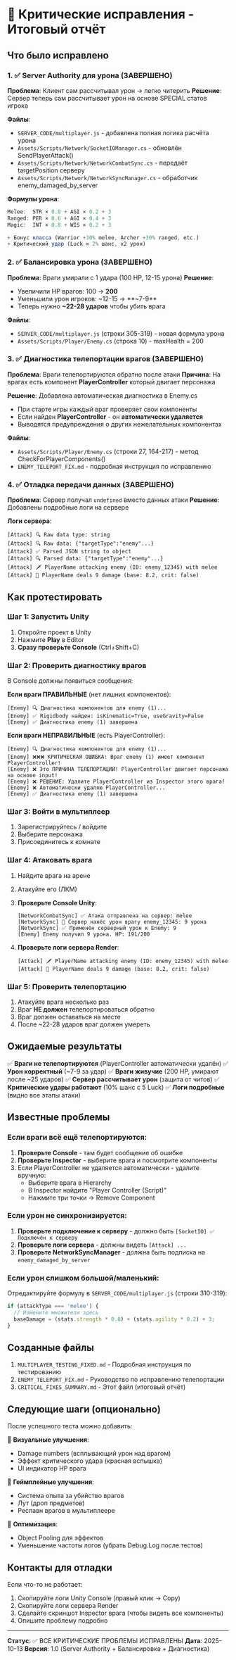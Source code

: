 # 🎯 Критические исправления - Итоговый отчёт

## Что было исправлено

### 1. ✅ Server Authority для урона (ЗАВЕРШЕНО)
**Проблема**: Клиент сам рассчитывал урон → легко читерить
**Решение**: Сервер теперь сам рассчитывает урон на основе SPECIAL статов игрока

**Файлы**:
- `SERVER_CODE/multiplayer.js` - добавлена полная логика расчёта урона
- `Assets/Scripts/Network/SocketIOManager.cs` - обновлён SendPlayerAttack()
- `Assets/Scripts/Network/NetworkCombatSync.cs` - передаёт targetPosition серверу
- `Assets/Scripts/Network/NetworkSyncManager.cs` - обработчик enemy_damaged_by_server

**Формулы урона**:
```javascript
Melee:  STR × 0.8 + AGI × 0.2 + 3
Ranged: PER × 0.6 + AGI × 0.4 + 3
Magic:  INT × 0.8 + WIS × 0.2 + 3

+ Бонус класса (Warrior +30% melee, Archer +30% ranged, etc.)
+ Критический удар (Luck × 2% шанс, x2 урон)
```

### 2. ✅ Балансировка урона (ЗАВЕРШЕНО)
**Проблема**: Враги умирали с 1 удара (100 HP, 12-15 урона)
**Решение**:
- Увеличили HP врагов: 100 → **200**
- Уменьшили урон игроков: ~12-15 → **~7-9**
- Теперь нужно **~22-28 ударов** чтобы убить врага

**Файлы**:
- `SERVER_CODE/multiplayer.js` (строки 305-319) - новая формула урона
- `Assets/Scripts/Player/Enemy.cs` (строка 10) - maxHealth = 200

### 3. ✅ Диагностика телепортации врагов (ЗАВЕРШЕНО)
**Проблема**: Враги телепортируются обратно после атаки
**Причина**: На врагах есть компонент **PlayerController** который двигает персонажа

**Решение**: Добавлена автоматическая диагностика в Enemy.cs
- При старте игры каждый враг проверяет свои компоненты
- Если найден **PlayerController** - он **автоматически удаляется**
- Выводятся предупреждения о других нежелательных компонентах

**Файлы**:
- `Assets/Scripts/Player/Enemy.cs` (строки 27, 164-217) - метод CheckForPlayerComponents()
- `ENEMY_TELEPORT_FIX.md` - подробная инструкция по исправлению

### 4. ✅ Отладка передачи данных (ЗАВЕРШЕНО)
**Проблема**: Сервер получал `undefined` вместо данных атаки
**Решение**: Добавлены подробные логи на сервере

**Логи сервера**:
```
[Attack] 🔍 Raw data type: string
[Attack] 🔍 Raw data: {"targetType":"enemy"...}
[Attack] ✅ Parsed JSON string to object
[Attack] 🔍 Parsed data: {"targetType":"enemy"...}
[Attack] 🗡️ PlayerName attacking enemy (ID: enemy_12345) with melee
[Attack] 🎯 PlayerName deals 9 damage (base: 8.2, crit: false)
```

## Как протестировать

### Шаг 1: Запустить Unity
1. Откройте проект в Unity
2. Нажмите **Play** в Editor
3. **Сразу проверьте Console** (Ctrl+Shift+C)

### Шаг 2: Проверить диагностику врагов
В Console должны появиться сообщения:

**Если враги ПРАВИЛЬНЫЕ** (нет лишних компонентов):
```
[Enemy] 🔍 Диагностика компонентов для enemy (1)...
[Enemy] ✅ Rigidbody найден: isKinematic=True, useGravity=False
[Enemy] ✅ Диагностика enemy (1) завершена
```

**Если враги НЕПРАВИЛЬНЫЕ** (есть PlayerController):
```
[Enemy] 🔍 Диагностика компонентов для enemy (1)...
[Enemy] ❌❌❌ КРИТИЧЕСКАЯ ОШИБКА: Враг enemy (1) имеет компонент PlayerController!
[Enemy] ❌ Это ПРИЧИНА ТЕЛЕПОРТАЦИИ! PlayerController двигает персонажа на основе input!
[Enemy] ❌ РЕШЕНИЕ: Удалите PlayerController из Inspector этого врага!
[Enemy] ❌ Автоматически удаляю PlayerController...
[Enemy] ✅ Диагностика enemy (1) завершена
```

### Шаг 3: Войти в мультиплеер
1. Зарегистрируйтесь / войдите
2. Выберите персонажа
3. Присоединитесь к комнате

### Шаг 4: Атаковать врага
1. Найдите врага на арене
2. Атакуйте его (ЛКМ)
3. **Проверьте Console Unity**:
   ```
   [NetworkCombatSync] ✅ Атака отправлена на сервер: melee
   [NetworkSync] 🎯 Сервер нанёс урон врагу enemy_12345: 9 урона
   [NetworkSync] ✅ Применён серверный урон к Enemy: 9
   [Enemy] Enemy получил 9 урона. HP: 191/200
   ```

4. **Проверьте логи сервера Render**:
   ```
   [Attack] 🗡️ PlayerName attacking enemy (ID: enemy_12345) with melee
   [Attack] 🎯 PlayerName deals 9 damage (base: 8.2, crit: false)
   ```

### Шаг 5: Проверить телепортацию
1. Атакуйте врага несколько раз
2. Враг **НЕ должен** телепортироваться обратно
3. Враг должен оставаться на месте
4. После ~22-28 ударов враг должен умереть

## Ожидаемые результаты

✅ **Враги не телепортируются** (PlayerController автоматически удалён)
✅ **Урон корректный** (~7-9 за удар)
✅ **Враги живучие** (200 HP, умирают после ~25 ударов)
✅ **Сервер рассчитывает урон** (защита от читов)
✅ **Критические удары работают** (10% шанс с 5 Luck)
✅ **Логи подробные** (видно все этапы атаки)

## Известные проблемы

### Если враги всё ещё телепортируются:
1. **Проверьте Console** - там будет сообщение об ошибке
2. **Проверьте Inspector** - выберите врага и посмотрите компоненты
3. Если PlayerController не удаляется автоматически - удалите вручную:
   - Выберите врага в Hierarchy
   - В Inspector найдите "Player Controller (Script)"
   - Нажмите три точки → Remove Component

### Если урон не синхронизируется:
1. **Проверьте подключение к серверу** - должно быть `[SocketIO] ✅ Подключён к серверу`
2. **Проверьте логи сервера** - должны видеть `[Attack] ...`
3. **Проверьте NetworkSyncManager** - должна быть подписка на `enemy_damaged_by_server`

### Если урон слишком большой/маленький:
Отредактируйте формулу в `SERVER_CODE/multiplayer.js` (строки 310-319):
```javascript
if (attackType === 'melee') {
  // Измените множители здесь
  baseDamage = (stats.strength * 0.8) + (stats.agility * 0.2) + 3;
}
```

## Созданные файлы

1. `MULTIPLAYER_TESTING_FIXED.md` - Подробная инструкция по тестированию
2. `ENEMY_TELEPORT_FIX.md` - Руководство по исправлению телепортации
3. `CRITICAL_FIXES_SUMMARY.md` - Этот файл (итоговый отчёт)

## Следующие шаги (опционально)

После успешного теста можно добавить:

🔄 **Визуальные улучшения**:
- Damage numbers (всплывающий урон над врагом)
- Эффект критического удара (красная вспышка)
- UI индикатор HP врага

🔄 **Геймплейные улучшения**:
- Система опыта за убийство врагов
- Лут (дроп предметов)
- Респавн врагов в мультиплеере

🔄 **Оптимизация**:
- Object Pooling для эффектов
- Уменьшение частоты логов (убрать Debug.Log после тестов)

## Контакты для отладки

Если что-то не работает:
1. Скопируйте логи Unity Console (правый клик → Copy)
2. Скопируйте логи сервера Render
3. Сделайте скриншот Inspector врага (чтобы видеть все компоненты)
4. Опишите проблему подробно

---

**Статус**: ✅ ВСЕ КРИТИЧЕСКИЕ ПРОБЛЕМЫ ИСПРАВЛЕНЫ
**Дата**: 2025-10-13
**Версия**: 1.0 (Server Authority + Балансировка + Диагностика)
